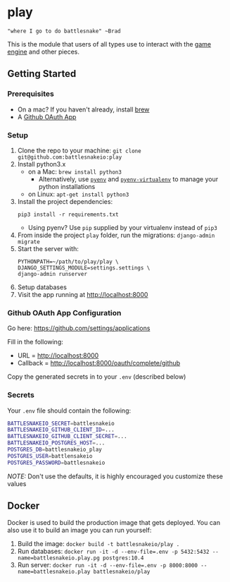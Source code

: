 # play

`"where I go to do battlesnake" ~Brad`

This is the module that users of all types use to interact with the [game engine](https://github.com/battlesnakeio/engine) and other pieces.

## Getting Started

### Prerequisites

- On a mac? If you haven't already, install [brew](https://brew.sh/)
- A [Github OAuth App](#github-oauth-app-configuration)

### Setup

1. Clone the repo to your machine: `git clone git@github.com:battlesnakeio:play`
2. Install python3.x
    - on a Mac: `brew install python3`
      - Alternatively, use [`pyenv`](https://github.com/pyenv/pyenv) and [`pyenv-virtualenv`](https://github.com/pyenv/pyenv-virtualenv) to manage your python installations
    - on Linux: `apt-get install python3`
3. Install the project dependencies:
    ```shell
    pip3 install -r requirements.txt
    ```
    - Using pyenv? Use `pip` supplied by your virtualenv instead of `pip3`
4. From inside the project `play` folder, run the migrations: `django-admin migrate`
5. Start the server with:
    ```shell
    PYTHONPATH=~/path/to/play/play \
    DJANGO_SETTINGS_MODULE=settings.settings \
    django-admin runserver
    ```
6. Setup databases
7. Visit the app running at <http://localhost:8000>

### Github OAuth App Configuration

Go here: <https://github.com/settings/applications>

Fill in the following:

- URL = <http://localhost:8000>
- Callback = <http://localhost:8000/oauth/complete/github>

Copy the generated secrets in to your `.env` (described below)

### Secrets

Your `.env` file should contain the following:

```bash
BATTLESNAKEIO_SECRET=battlesnakeio
BATTLESNAKEIO_GITHUB_CLIENT_ID=...
BATTLESNAKEIO_GITHUB_CLIENT_SECRET=...
BATTLESNAKEIO_POSTGRES_HOST=...
POSTGRES_DB=battlesnakeio_play
POSTGRES_USER=battlensakeio
POSTGRES_PASSWORD=battlesnakeio
```

*NOTE:* Don't use the defaults, it is highly encouraged you customize these values

## Docker

Docker is used to build the production image that gets deployed. You can also use it to build an image you can run yourself:

1. Build the image: `docker build -t battlesnakeio/play .`
2. Run databases: `docker run -it -d --env-file=.env -p 5432:5432 --name=battlesnakeio.play.pg postgres:10.4`
3. Run server: `docker run -it -d --env-file=.env -p 8000:8000 --name=battlesnakeio.play battlesnakeio/play`
